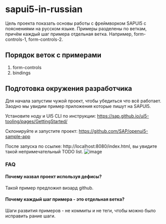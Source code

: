 # sapui5-in-russian
Цель проекта показать основы работы с фреймворком SAPUI5 с пояснениями на русском языке.
Примеры разделены по веткам, причём каждый шаг примера отдельная ветка.
Например, form-controls-1, form-controls-2.

## Порядок веток с примерами
1. form-controls
2. bindings

## Подготовка окружения разработчика
Для начала запустим чужой проект, чтобы убедиться что всё работает. Заодно мы увидим пример приложения которые пишут на SAPUI5.

Установите ноду и UI5 CLI по инструкции:
https://sap.github.io/ui5-tooling/pages/GettingStarted/

Склонируйте и запустите проект:
https://github.com/SAP/openui5-sample-app

После запуска по ссылке: http://localhost:8080/index.html, вы увидите такой непримечательный TODO list.
![image](https://user-images.githubusercontent.com/5730634/179907900-e8c6eb36-2429-4980-972a-2d3c42f8c4bd.png)


### FAQ
#### Почему назвал проект используя дефисы?
Такой пример предложил визард github.
#### Почему каждый шаг примера - это отдельная ветка?
Шаги развития примеров - не коммиты и не теги, чтобы можно было исправить рание шаги.

